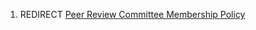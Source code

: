 1.  REDIRECT
    <a href="Peer_Review_Committee_Membership_Policy" class="wikilink"
    title="Peer Review Committee Membership Policy">Peer Review Committee
    Membership Policy</a>
